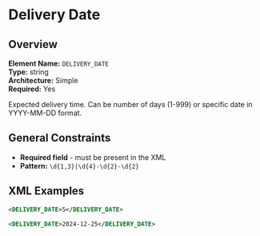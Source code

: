 # Delivery Date

## Overview

**Element Name:** `DELIVERY_DATE`<br>
**Type:** string<br>
**Architecture:** Simple<br>
**Required:** Yes<br>

Expected delivery time. Can be number of days (1-999) or specific date in YYYY-MM-DD format.


## General Constraints

- **Required field** - must be present in the XML
- **Pattern:** `\d{1,3}|\d{4}-\d{2}-\d{2}`

## XML Examples

```xml
<DELIVERY_DATE>5</DELIVERY_DATE>
```

```xml
<DELIVERY_DATE>2024-12-25</DELIVERY_DATE>
```




